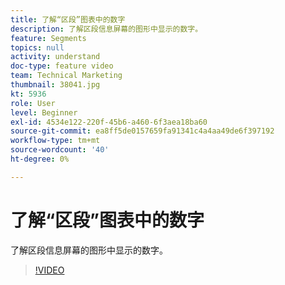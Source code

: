 ```yaml
---
title: 了解“区段”图表中的数字
description: 了解区段信息屏幕的图形中显示的数字。
feature: Segments
topics: null
activity: understand
doc-type: feature video
team: Technical Marketing
thumbnail: 38041.jpg
kt: 5936
role: User
level: Beginner
exl-id: 4534e122-220f-45b6-a460-6f3aea18ba60
source-git-commit: ea8ff5de0157659fa91341c4a4aa49de6f397192
workflow-type: tm+mt
source-wordcount: '40'
ht-degree: 0%

---
```


# 了解“区段”图表中的数字

了解区段信息屏幕的图形中显示的数字。

>[!VIDEO](https://video.tv.adobe.com/v/38041/?quality=12&learn=on)
